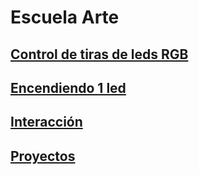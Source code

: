 # Escuela Arte

## [Control de tiras de leds RGB](./ControlTirasLeds.md)

## [Encendiendo 1 led](./Led.md)

## [Interacción](./interaccion.md)

## [Proyectos](./Proyectos.md)
